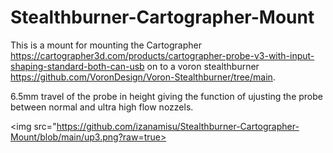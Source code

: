 # Stealthburner-Cartographer-Mount
This is a mount for mounting the Cartographer https://cartographer3d.com/products/cartographer-probe-v3-with-input-shaping-standard-both-can-usb on to a voron stealthburner https://github.com/VoronDesign/Voron-Stealthburner/tree/main.

6.5mm travel of the probe in height giving the function of ujusting the probe between normal and ultra high flow nozzels.

<img src="https://github.com/izanamisu/Stealthburner-Cartographer-Mount/blob/main/up3.png?raw=true>
